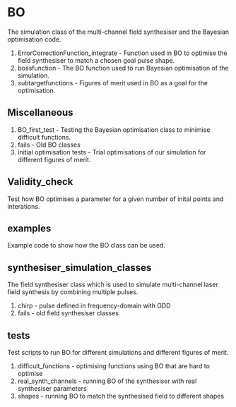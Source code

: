 # BO
The simulation class of the multi-channel field synthesiser and the Bayesian optimisation code.

1) ErrorCorrectionFunction_integrate - Function used in BO to optimise the field synthesiser to match a chosen goal pulse shape.
2) bossfunction - The BO function used to run Bayesian optimisation of the simulation.
3) subtargetfunctions - Figures of merit used in BO as a goal for the optimisation.

## Miscellaneous
1) BO_first_test - Testing the Bayesian optimisation class to minimise difficult functions.
2) fails - Old BO classes
3) initial optimisation tests - Trial optimisations of our simulation for different figures of merit.

## Validity_check
Test how BO optimises a parameter for a given number of inital points and interations.

## examples
Example code to show how the BO class can be used.

## synthesiser_simulation_classes
The field synthesiser class which is used to simulate multi-channel laser field synthesis by combining multiple pulses.
1) chirp - pulse defined in frequency-domain with GDD
2) fails - old field synthesiser classes

## tests
Test scripts to run BO for different simulations and different figures of merit.
1) difficult_functions - optimising functions using BO that are hard to optimise
2) real_synth_channels - running BO of the synthesiser with real synthesiser parameters
3) shapes - running BO to match the synthesised field to different shapes


